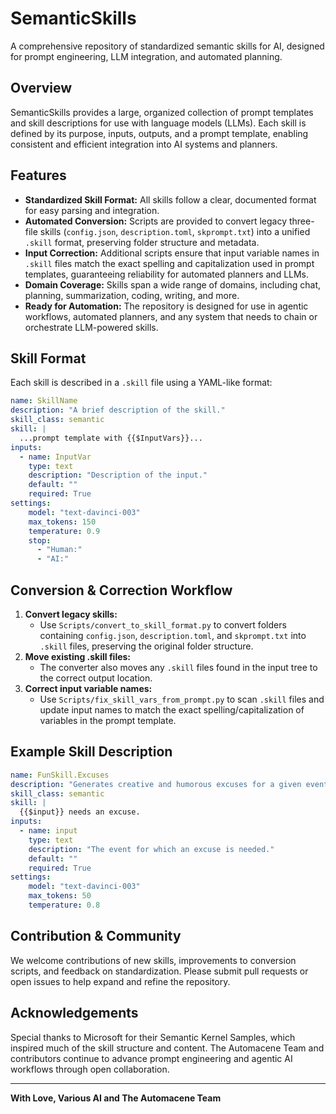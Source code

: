 # SemanticSkills

A comprehensive repository of standardized semantic skills for AI, designed for prompt engineering, LLM integration, and automated planning.

## Overview

SemanticSkills provides a large, organized collection of prompt templates and skill descriptions for use with language models (LLMs). Each skill is defined by its purpose, inputs, outputs, and a prompt template, enabling consistent and efficient integration into AI systems and planners.

## Features

- **Standardized Skill Format:** All skills follow a clear, documented format for easy parsing and integration.
- **Automated Conversion:** Scripts are provided to convert legacy three-file skills (`config.json`, `description.toml`, `skprompt.txt`) into a unified `.skill` format, preserving folder structure and metadata.
- **Input Correction:** Additional scripts ensure that input variable names in `.skill` files match the exact spelling and capitalization used in prompt templates, guaranteeing reliability for automated planners and LLMs.
- **Domain Coverage:** Skills span a wide range of domains, including chat, planning, summarization, coding, writing, and more.
- **Ready for Automation:** The repository is designed for use in agentic workflows, automated planners, and any system that needs to chain or orchestrate LLM-powered skills.

## Skill Format

Each skill is described in a `.skill` file using a YAML-like format:

```yaml
name: SkillName
description: "A brief description of the skill."
skill_class: semantic
skill: |
  ...prompt template with {{$InputVars}}...
inputs:
  - name: InputVar
    type: text
    description: "Description of the input."
    default: ""
    required: True
settings:
    model: "text-davinci-003"
    max_tokens: 150
    temperature: 0.9
    stop:
      - "Human:"
      - "AI:"
```

## Conversion & Correction Workflow

1. **Convert legacy skills:**
   - Use `Scripts/convert_to_skill_format.py` to convert folders containing `config.json`, `description.toml`, and `skprompt.txt` into `.skill` files, preserving the original folder structure.
2. **Move existing .skill files:**
   - The converter also moves any `.skill` files found in the input tree to the correct output location.
3. **Correct input variable names:**
   - Use `Scripts/fix_skill_vars_from_prompt.py` to scan `.skill` files and update input names to match the exact spelling/capitalization of variables in the prompt template.

## Example Skill Description

```yaml
name: FunSkill.Excuses
description: "Generates creative and humorous excuses for a given event."
skill_class: semantic
skill: |
  {{$input}} needs an excuse.
inputs:
  - name: input
    type: text
    description: "The event for which an excuse is needed."
    default: ""
    required: True
settings:
    model: "text-davinci-003"
    max_tokens: 50
    temperature: 0.8
```

## Contribution & Community

We welcome contributions of new skills, improvements to conversion scripts, and feedback on standardization. Please submit pull requests or open issues to help expand and refine the repository.

## Acknowledgements

Special thanks to Microsoft for their Semantic Kernel Samples, which inspired much of the skill structure and content. The Automacene Team and contributors continue to advance prompt engineering and agentic AI workflows through open collaboration.

---
**With Love, Various AI and The Automacene Team**

